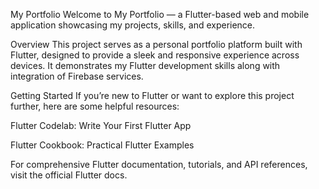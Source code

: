 My Portfolio
Welcome to My Portfolio — a Flutter-based web and mobile application showcasing my projects, skills, and experience.

Overview
This project serves as a personal portfolio platform built with Flutter, designed to provide a sleek and responsive experience across devices. It demonstrates my Flutter development skills along with integration of Firebase services.

Getting Started
If you’re new to Flutter or want to explore this project further, here are some helpful resources:

Flutter Codelab: Write Your First Flutter App

Flutter Cookbook: Practical Flutter Examples

For comprehensive Flutter documentation, tutorials, and API references, visit the official Flutter docs.
